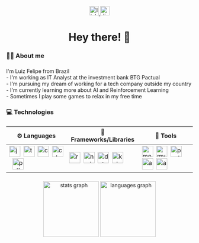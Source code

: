 <div align="center">
  <a href="https://www.linkedin.com/in/luiz-felipe-moura-aa109012a/?locale=en_US" target="_blank">
    <img src="https://img.shields.io/static/v1?message=LinkedIn&logo=linkedin&label=&color=0077B5&logoColor=white&labelColor=&style=for-the-badge" height="25" alt="linkedin logo"  />
  </a>
  <a href="_plushfire_" target="_blank">
    <img src="https://img.shields.io/static/v1?message=Discord&logo=discord&label=&color=7289DA&logoColor=white&labelColor=&style=for-the-badge" height="25" alt="discord logo"  />
  </a>
</div>

###

<h1 align="center">Hey there! 👋</h1>

###

<h3 align="left">👨‍💻 About me</h3>

###

<p align="left">I'm Luiz Felipe from Brazil<br>- I'm working as IT Analyst at the investment bank BTG Pactual<br>- I'm pursuing my dream of working for a tech company outside my country<br>- I'm currently learning more about AI and Reinforcement Learning<br>- Sometimes I play some games to relax in my free time</p>

###

<h3 align="left">💻 Technologies</h3>

###

<div align="center">
  
  | ⚙ Languages      | 🧰 Frameworks/Libraries | 🔧 Tools         |
  |------------------|-------------------------|------------------|
  | <img src="https://skillicons.dev/icons?i=js" height="30" alt="javascript logo" />&nbsp;&nbsp;<img src="https://skillicons.dev/icons?i=ts" height="30" alt="typescript logo" />&nbsp;&nbsp;<img src="https://skillicons.dev/icons?i=css" height="30" alt="css3 logo" />&nbsp;&nbsp;<img src="https://skillicons.dev/icons?i=cs" height="30" alt="csharp logo" />&nbsp;&nbsp;<img src="https://skillicons.dev/icons?i=py" height="30" alt="python logo"  /> | <img src="https://skillicons.dev/icons?i=react" height="30" alt="react logo" />&nbsp;&nbsp;<img src="https://skillicons.dev/icons?i=nodejs" height="30" alt="nodejs logo" />&nbsp;&nbsp;<img src="https://skillicons.dev/icons?i=dotnet" height="30" alt="dot-net logo" />&nbsp;&nbsp;<img src="https://skillicons.dev/icons?i=kubernetes" height="30" alt="kubernetes logo"  /> | <img src="https://skillicons.dev/icons?i=mongodb" height="30" alt="mongodb logo" />&nbsp;&nbsp;<img src="https://skillicons.dev/icons?i=mysql" height="30" alt="mysql logo" />&nbsp;&nbsp;<img src="https://skillicons.dev/icons?i=postgres" height="30" alt="postgresql logo" />&nbsp;&nbsp;<img src="https://skillicons.dev/icons?i=aws" height="30" alt="amazonwebservices logo" />&nbsp;&nbsp;<img src="https://skillicons.dev/icons?i=azure" height="30" alt="azure logo"  /> |

</div>

###

<div align="center">
  <img src="https://github-readme-stats.vercel.app/api?username=LuizFelipeM&hide_title=false&hide_rank=true&show_icons=true&include_all_commits=true&count_private=true&disable_animations=false&theme=dracula&locale=en&hide_border=true&order=1" height="150" alt="stats graph"  />
  <img src="https://github-readme-stats.vercel.app/api/top-langs?username=LuizFelipeM&locale=en&hide_title=false&layout=compact&card_width=320&langs_count=5&theme=dracula&hide_border=true&order=2" height="150" alt="languages graph"  />
</div>

###
